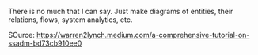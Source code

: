There is no much that I can say. Just make diagrams of entities, their relations, flows, system analytics, etc.

SOurce: https://warren2lynch.medium.com/a-comprehensive-tutorial-on-ssadm-bd73cb910ee0
